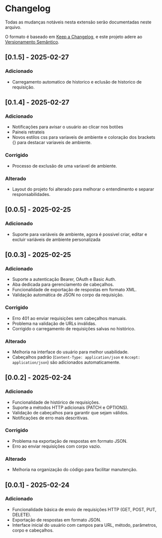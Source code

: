 # Changelog

Todas as mudanças notáveis nesta extensão serão documentadas neste arquivo.

O formato é baseado em [Keep a Changelog](https://keepachangelog.com/pt-BR/1.0.0/),
e este projeto adere ao [Versionamento Semântico](https://semver.org/lang/pt-BR/).

## [0.1.5] - 2025-02-27
### Adicionado
- Carregamento automatico de historico e eclusão de historico de requisição.

## [0.1.4] - 2025-02-27
### Adicionado
- Notificações para avisar o usuário ao clicar nos botões
- Paineis retrateis
- Novos estilos css para variaveis de ambiente e coloração dos brackets {} para destacar variaveis de ambiente.

### Corrigido
- Processo de exclusão de uma variavel de ambiente.

### Alterado
- Layout do projeto foi alterado para melhorar o entendimento e separar responsabilidades.

## [0.0.5] - 2025-02-25
### Adicionado
- Suporte para variáveis de ambiente, agora é possivel criar, editar e excluir variáveis de ambiente personalizada

## [0.0.3] - 2025-02-25
### Adicionado
- Suporte a autenticação Bearer, OAuth e Basic Auth.
- Aba dedicada para gerenciamento de cabeçalhos.
- Funcionalidade de exportação de respostas em formato XML.
- Validação automática de JSON no corpo da requisição.

### Corrigido
- Erro 401 ao enviar requisições sem cabeçalhos manuais.
- Problema na validação de URLs inválidas.
- Corrigido o carregamento de requisições salvas no histórico.

### Alterado
- Melhoria na interface do usuário para melhor usabilidade.
- Cabeçalhos padrão (`Content-Type: application/json` e `Accept: application/json`) são adicionados automaticamente.

## [0.0.2] - 2025-02-24
### Adicionado
- Funcionalidade de histórico de requisições.
- Suporte a métodos HTTP adicionais (PATCH e OPTIONS).
- Validação de cabeçalhos para garantir que sejam válidos.
- Notificações de erro mais descritivas.

### Corrigido
- Problema na exportação de respostas em formato JSON.
- Erro ao enviar requisições com corpo vazio.

### Alterado
- Melhoria na organização do código para facilitar manutenção.

## [0.0.1] - 2025-02-24
### Adicionado
- Funcionalidade básica de envio de requisições HTTP (GET, POST, PUT, DELETE).
- Exportação de respostas em formato JSON.
- Interface inicial do usuário com campos para URL, método, parâmetros, corpo e cabeçalhos.